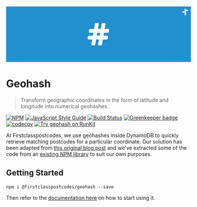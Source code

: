 ![Cover](/.github/images/cover.png)

# Geohash

> Transform geographic coordinates in the form of latitude and longitude into numerical geohashes.

[![NPM](https://img.shields.io/npm/v/geohash.svg)](https://www.npmjs.com/package/@firstclasspostcodes/geohash) [![JavaScript Style Guide](https://img.shields.io/badge/code_style-standard-brightgreen.svg)](https://standardjs.com) [![Build Status](https://travis-ci.org/firstclasspostcodes/geohash.svg?branch=master)](https://travis-ci.org/firstclasspostcodes/geohash) [![Greenkeeper badge](https://badges.greenkeeper.io/firstclasspostcodes/geohash.svg)](https://greenkeeper.io/) [![codecov](https://codecov.io/gh/firstclasspostcodes/geohash/branch/master/graph/badge.svg)](https://codecov.io/gh/firstclasspostcodes/geohash) [![Try geohash on RunKit](https://badge.runkitcdn.com/@firstclasspostcodes/geohash.svg)](https://npm.runkit.com/@firstclasspostcodes/geohash)

At Firstclasspostcodes, we use geohashes inside DynamoDB to quickly retrieve matching postcodes for a particular coordinate. Our solution has been adapted from [this original blog post](https://aws.amazon.com/blogs/mobile/geo-library-for-amazon-dynamodb-part-1-table-structure/) and we've extracted some of the code from an [existing NPM library](https://github.com/rh389/dynamodb-geo.js) to suit our own purposes.

## Getting Started

```
npm i @firstclasspostcodes/geohash --save
```

Then refer to the [documentation here](https://firstclasspostcodes.github.io/geohash) on how to start using it.

